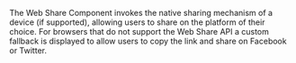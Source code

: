 The Web Share Component invokes the native sharing mechanism of a device (if supported), allowing users to share on the platform of their choice. For browsers that do not support the Web Share API a custom fallback is displayed to allow users to copy the link and share on Facebook or Twitter.
